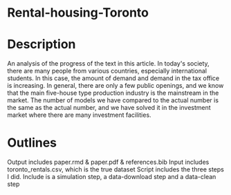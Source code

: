 # Rental-housing-Toronto

# Description
An analysis of the progress of the text in this article. In today's society, there are many people from various countries, especially international students. In this case, the amount of demand and demand in the tax office is increasing. In general, there are only a few public openings, and we know that the main five-house type production industry is the mainstream in the market. The number of models we have compared to the actual number is the same as the actual number, and we have solved it in the investment market where there are many investment facilities.

# Outlines
Output includes paper.rmd & paper.pdf & references.bib
Input includes toronto_rentals.csv, which is the true dataset
Script includes the three steps I did. Include is a simulation step, a data-download step and a data-clean step